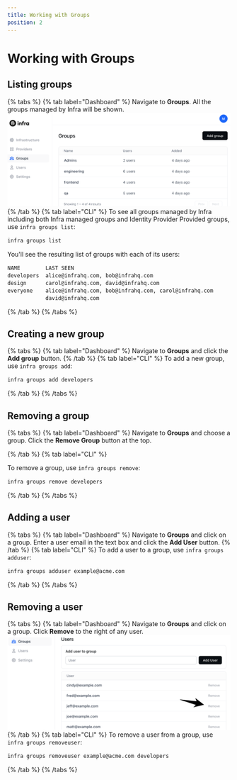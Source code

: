 ```yaml
---
title: Working with Groups
position: 2
---
```


# Working with Groups

## Listing groups

{% tabs %}
{% tab label="Dashboard" %}
Navigate to **Groups**. All the groups managed by Infra will be shown.
![List groups](../images/listgroups.png)
{% /tab %}
{% tab label="CLI" %}
To see all groups managed by Infra including both Infra managed groups and Identity Provider Provided groups, use `infra groups list`:

```bash
infra groups list
```

You'll see the resulting list of groups with each of its users:

```bash
NAME        LAST SEEN
developers  alice@infrahq.com, bob@infrahq.com
design      carol@infrahq.com, david@infrahq.com
everyone    alice@infrahq.com, bob@infrahq.com, carol@infrahq.com
            david@infrahq.com
```

{% /tab %}
{% /tabs %}

## Creating a new group

{% tabs %}
{% tab label="Dashboard" %}
Navigate to **Groups** and click the **Add group** button.
{% /tab %}
{% tab label="CLI" %}
To add a new group, use `infra groups add`:

```bash
infra groups add developers
```

{% /tab %}
{% /tabs %}

## Removing a group

{% tabs %}
{% tab label="Dashboard" %}
Navigate to **Groups** and choose a group. Click the **Remove Group** button at the top.

{% /tab %}
{% tab label="CLI" %}

To remove a group, use `infra groups remove`:

```bash
infra groups remove developers
```

{% /tab %}
{% /tabs %}

## Adding a user

{% tabs %}
{% tab label="Dashboard" %}
Navigate to **Groups** and click on a group. Enter a user email in the text box and click the **Add User** button.
{% /tab %}
{% tab label="CLI" %}
To add a user to a group, use `infra groups adduser`:

```bash
infra groups adduser example@acme.com
```

{% /tab %}
{% /tabs %}

## Removing a user

{% tabs %}
{% tab label="Dashboard" %}
Navigate to **Groups** and click on a group. Click **Remove** to the right of any user.
![Remove group](../images/removeuserfromgroup.png)
{% /tab %}
{% tab label="CLI" %}
To remove a user from a group, use `infra groups removeuser`:

```bash
infra groups removeuser example@acme.com developers
```

{% /tab %}
{% /tabs %}
